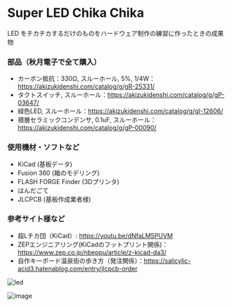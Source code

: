 # Super LED Chika Chika

LED をチカチカするだけのものをハードウェア制作の練習に作ったときの成果物

### 部品（秋月電子で全て購入）
* カーボン抵抗：330Ω, スルーホール, 5%, 1/4W：https://akizukidenshi.com/catalog/g/gR-25331/
* タクトスイッチ, スルーホール：https://akizukidenshi.com/catalog/g/gP-03647/
* 緑色LED, スルーホール：https://akizukidenshi.com/catalog/g/gI-12606/
* 積層セラミックコンデンサ, 0.1uF, スルーホール：https://akizukidenshi.com/catalog/g/gP-00090/

### 使用機材・ソフトなど
* KiCad (基板データ)
* Fusion 360 (箱のモデリング)
* FLASH FORGE Finder (3Dプリンタ)
* はんだごて
* JLCPCB (基板作成業者様)

### 参考サイト様など
* 超Lチカ団（KiCad）: https://youtu.be/dNfaLM5PUVM
* ZEPエンジニアリング(KiCadのフットプリント関係)：https://www.zep.co.jp/nbeppu/article/z-kicad-da3/
* 自作キーボード温泉街の歩き方（発注関係）：https://salicylic-acid3.hatenablog.com/entry/jlcpcb-order

![led](https://user-images.githubusercontent.com/1684732/207227797-0e568806-a0cd-4944-a92d-0eefbdf585f8.jpeg)

![image](https://user-images.githubusercontent.com/1684732/207227131-8eef1f55-2cb0-411f-a396-ff8fc5e3b655.png)
